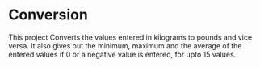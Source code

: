 # Conversion
This project Converts the values entered in kilograms to pounds and vice versa. It also gives out the minimum, maximum and the average of the entered values if 0 or a negative value is entered, for upto 15 values. 
